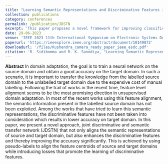 ```yaml
---
title: "Learning Semantic Representations and Discriminative Features in Unsupervised Domain Adaptation"
collection: publications
category: conferences
permalink: /publication/JDSTN
excerpt: 'This paper proposes a novel framework for improving classification accuracy in unsupervised domain adaptation across various tasks in vision datasets. It uses an approach analogous to the baseline model and incorporates new terms in the loss function to improve the alignment of source and target images in the feature space.'
date: 29-06-2023
venue: 'IEEE 2023 11th International Symposium on Electronic Systems Devices and Computing (ESDC)'
paperurl: 'https://ieeexplore.ieee.org/abstract/document/10149872'
downloadurl: '/files/Rushendra_camera_ready_paper_ieee_esdc.pdf'
citation: 'R. Sidibomma and R. K. Sanodiya, "Learning Semantic Representations and Discriminative Features in Unsupervised Domain Adaptation," 2023 11th International Symposium on Electronic Systems Devices and Computing (ESDC), Sri City, India, 2023, pp. 1-6, doi: 10.1109/ESDC56251.2023.10149872.'
---
```


**Abstract**
In domain adaptation, the goal is to train a neural network on the source domain and obtain a good accuracy on the target domain. In such a scenario, it is important to transfer the knowledge from the labelled source domain to the unlabelled target domain due to the expensive cost of manual labelling. Following the trail of works in the recent time, feature level alignment seems to be the most promising direction in unsupervised domain adaptation. In most of the recent works using this feature alignment, the semantic information present in the labelled source domain has not been exploited. Among the works that have tried to learn this semantic representations, the discriminative features have not been taken into consideration which results in lower accuracy on target domain. In this paper, we present a novel approach, joint discriminative and semantic transfer network (JDSTN) that not only aligns the semantic representations of source and target domain, but also enhances the discriminative features and thereby improving the accuracy significantly. This is achieved by using pseudo-labels to align the feature centroids of source and target domains while introducing losses that promote the learning of discriminative features.
